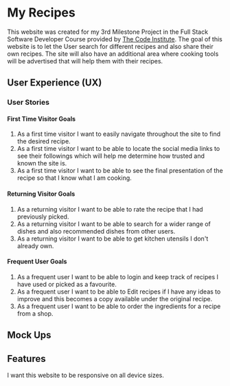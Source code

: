 # My Recipes

This website was created for my 3rd Milestone Project in the Full Stack Software Developer Course provided by [The Code Institute](https://codeinstitute.net/). The goal of this website is to let the User search for different recipes and also share their own recipes. The site will also have an additional area where cooking tools will be advertised that will help them with their recipes.

## User Experience (UX)

### User Stories

#### First Time Visitor Goals

1. As a first time visitor I want to easily navigate throughout the site to find the desired recipe.
2. As a first time visitor I want to be able to locate the social media links to see their followings which will help me determine how trusted and known the site is.
3. As a first time visitor I want to be able to see the final presentation of the recipe so that I know what I am cooking.

#### Returning Visitor Goals

1. As a returning visitor I want to be able to rate the recipe that I had previously picked.
2. As a returning visitor I want to be able to search for a wider range of dishes and also recommended dishes from other users.
3. As a returning visitor I want to be able to get kitchen utensils I don't already own.

#### Frequent User Goals

1. As a frequent user I want to be able to login and keep track of recipes I have used or picked as a favourite.
2. As a frequent user I want to be able to Edit recipes if I have any ideas to improve and this becomes a copy available under the original recipe.
3. As a frequent user I want to be able to order the ingredients for a recipe from a shop.

## Mock Ups



## Features

I want this website to be responsive on all device sizes.